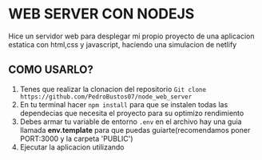 # WEB SERVER CON NODEJS

Hice un servidor web para desplegar mi propio proyecto de una aplicacion estatica con html,css y javascript, haciendo una simulacion de netlify

## COMO USARLO?

1. Tenes que realizar la clonacion del repositorio `Git clone https://github.com/PedroBustos07/node_web_server`
2. En tu terminal hacer `npm install` para que se instalen todas las dependecias que necesita el proyecto para su optimizo rendimiento
3. Debes armar tu variable de entorno `.env` en el archivo hay una guia llamada **env.template** para que puedas guiarte(recomendamos poner PORT:3000 y la carpeta 'PUBLIC')
4. Ejecutar la aplicacion utilizando
